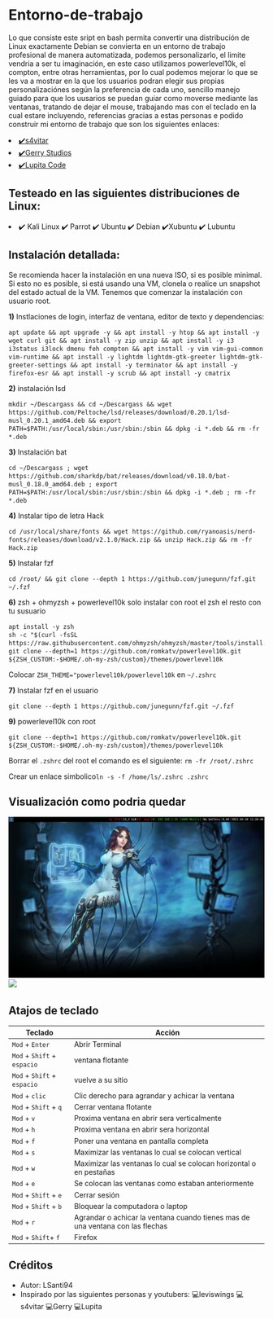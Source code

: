 <!DOCTYPE html>
<html>
<body>
<h1>Entorno-de-trabajo</h1>
<p>Lo que consiste este sript en bash permita convertir una distribución de Linux exactamente Debian se convierta en un entorno de trabajo profesional de manera automatizada, podemos personalizarlo, el limite vendria a ser tu imaginación, en este caso utilizamos powerlevel10k, el compton, entre otras herramientas, por lo cual podemos mejorar lo que se les va a mostrar en la que los usuarios podran elegir sus propias personalizaciónes según la preferencia de cada uno, sencillo manejo guiado para que los uusarios se puedan guiar como moverse mediante las ventanas, tratando de dejar el mouse, trabajando mas con el teclado en la cual estare incluyendo, referencias gracias a estas personas e podido construir mi entorno de trabajo que son los siguientes enlaces:</p>
<li><a href="https://www.youtube.com/watch?v=66IAhBI0bCM"r1="nofollow">✔️s4vitar</a></li>
<li><a href="https://www.youtube.com/watch?v=Bw5sDLOvN20"r1="nofollow">✔️Gerry Studios</a></li>
<li><a href="https://www.youtube.com/watch?v=5qNDJu1ek-A&t=623s"r1="nofollow">✔️Lupita Code</a></li>
<h2>Testeado en las siguientes distribuciones de Linux:</h2>
<li>
✔️ Kali Linux ✔️ Parrot ✔️ Ubuntu ✔️ Debian ✔️Xubuntu ✔️ Lubuntu
</li>
<h2>Instalación detallada:</h2>
<p>Se recomienda hacer la instalación en una nueva ISO, si es posible minimal. Si esto no es posible, si está usando una VM, clonela o realice un snapshot del estado actual de la VM. Tenemos que comenzar la instalación con usuario root.</p2>
<p><strong>1)</strong> Instlaciones de login, interfaz de ventana, editor de texto y dependencias: </p><pre><code>apt update && apt upgrade -y && apt install -y htop && apt install -y wget curl git && apt install -y zip unzip && apt install -y i3 i3status i3lock dmenu feh compton && apt install -y vim vim-gui-common vim-runtime && apt install -y lightdm lightdm-gtk-greeter lightdm-gtk-greeter-settings && apt install -y terminator && apt install -y firefox-esr && apt install -y scrub && apt install -y cmatrix</code></pre>

<p><strong>2)</strong> instalación lsd </p><pre><code>mkdir ~/Descargass && cd ~/Descargass && wget https://github.com/Peltoche/lsd/releases/download/0.20.1/lsd-musl_0.20.1_amd64.deb && export PATH=$PATH:/usr/local/sbin:/usr/sbin:/sbin && dpkg -i *.deb && rm -fr *.deb</code></pre>

<p><strong>3)</strong> Instalación bat </p><pre><code>cd ~/Descargass ; wget https://github.com/sharkdp/bat/releases/download/v0.18.0/bat-musl_0.18.0_amd64.deb ; export PATH=$PATH:/usr/local/sbin:/usr/sbin:/sbin && dpkg -i *.deb ; rm -fr *.deb</code></pre>

<p><strong>4)</strong> Instalar tipo de letra Hack </p><pre><code>cd /usr/local/share/fonts && wget https://github.com/ryanoasis/nerd-fonts/releases/download/v2.1.0/Hack.zip && unzip Hack.zip && rm -fr Hack.zip</pre></code>

<p><strong>5)</strong> Instalar fzf </p><pre><code>cd /root/ && git clone --depth 1 https://github.com/junegunn/fzf.git ~/.fzf</code></pre>

<p><strong>6)</strong> zsh + ohmyzsh + powerlevel10k solo instalar con root el zsh el resto con tu susuario</p><pre><code>apt install -y zsh</code>
<code>sh -c "$(curl -fsSL https://raw.githubusercontent.com/ohmyzsh/ohmyzsh/master/tools/install.sh)"</code>
<code>git clone --depth=1 https://github.com/romkatv/powerlevel10k.git ${ZSH_CUSTOM:-$HOME/.oh-my-zsh/custom}/themes/powerlevel10k</code></pre>
<p>Colocar <code>ZSH_THEME="powerlevel10k/powerlevel10k</code> en <code>~/.zshrc</code></p>
  
<p><strong>7)</strong> Instalar fzf en el usuario </p><pre><code>git clone --depth 1 https://github.com/junegunn/fzf.git ~/.fzf</code></pre>

<p><strong>9)</strong> powerlevel10k con root </p><pre><code>git clone --depth=1 https://github.com/romkatv/powerlevel10k.git ${ZSH_CUSTOM:-$HOME/.oh-my-zsh/custom}/themes/powerlevel10k</code></pre>
<p>Borrar el <code>.zshrc</code> del root el comando es el siguiente: <code>rm -fr /root/.zshrc</code></p>
<p>Crear un enlace simbolico<code>ln -s -f /home/ls/.zshrc .zshrc</code></p>
<h2>Visualización como podria quedar</h2>
<p>

<a><img src="https://raw.githubusercontent.com/LSanti94/Entorno-de-trabajo/main/Vista%20Final/Fondo%20de%20pantalla.JPG"></a>
<a><img src="https://raw.githubusercontent.com/LSanti94/Entorno-de-trabajo/main/Vista%20Final/Descripci%C3%B3n2.JPG"></a>
<a href="" title="Entorno-de-trabajo"></a>
<h2>Atajos de teclado</h2>
<table>
<thead>
<tr>
<th>Teclado</th>
<th>Acción</th>
</tr>
</thead>
<tr>
  <td><code>Mod</code> + <code>Enter</code></td>
  <td>Abrir Terminal</td>
</tr>
<tr>
  <td><code>Mod</code> + <code>Shift</code> + <code>espacio</code></td>
  <td>ventana flotante</td>
</tr>
<tr>
  <td><code>Mod</code> + <code>Shift</code> + <code>espacio</code></td>
  <td>vuelve a su sitio</td>
</tr>
<tr>
  <td><code>Mod</code> + <code>clic</code></td>
  <td>Clic derecho para agrandar y achicar la ventana</td>
</tr>
<tr>
  <td><code>Mod</code> + <code>Shift</code> + <code>q</code></td>
  <td>Cerrar ventana flotante</td>
</tr>
<tr>
  <td><code>Mod</code> + <code>v</code></td>
  <td>Proxima ventana en abrir sera verticalmente</td>
</tr>
<tr>
  <td><code>Mod</code> + <code>h</code></td>
  <td>Proxima ventana en abrir sera horizontal</td>
</tr>
<tr>
  <td><code>Mod</code> + <code>f</code></td>
  <td>Poner una ventana en pantalla completa</td>
</tr>
<tr>
  <td><code>Mod</code> + <code>s</code></td>
  <td>Maximizar las ventanas lo cual se colocan vertical</td>
</tr>
<tr>
  <td><code>Mod</code> + <code>w</code></td>
  <td>Maximizar las ventanas lo cual se colocan horizontal o en pestañas</td>
</tr>
<tr>
  <td><code>Mod</code> + <code>e</code></td>
  <td>Se colocan las ventanas como estaban anteriormente</td>
</tr>
<tr>
  <td><code>Mod</code> + <code>Shift</code> + <code>e</code></td>
  <td>Cerrar sesión</td>
</tr>
<tr>
  <td><code>Mod</code> + <code>Shift</code> + <code>b</code></td>
  <td>Bloquear la computadora o laptop</td>
</tr>
<tr>
  <td><code>Mod</code> + <code>r</code></td>
  <td>Agrandar o achicar la ventana cuando tienes mas de una ventana con las flechas</td>
</tr>
<tr>
  <td><code>Mod</code> + <code>Shift</code>+ <code>f</code></td>
  <td>Firefox</td>
</tr>
</table>
<h2>Créditos</h2>
<ul>
<li>Autor: LSanti94</li>
<li>Inspirado por las siguientes personas y youtubers: 💻leviswings 💻s4vitar 💻Gerry 💻Lupita</li>
</ul>
</body>
</html>
